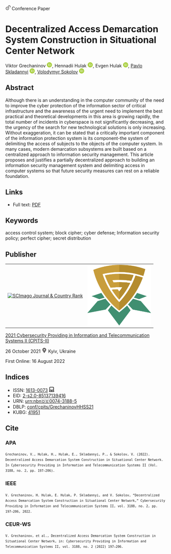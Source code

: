 <img src="/icons/unlock.svg" width="16" height="16"> Conference Paper

# Decentralized Access Demarcation System Construction in Situational Center Network

Viktor Grechaninov <a href="https://orcid.org/0000-0001-6268-3204" target="_blank"><img src="/icons/orcid.svg" width="16" height="16"></a>,
Hennadii Hulak <a href="https://orcid.org/0000-0001-9131-9233" target="_blank"><img src="/icons/orcid.svg" width="16" height="16"></a>,
Evgen Hulak <a href="https://orcid.org/0000-0003-4984-686X" target="_blank"><img src="/icons/orcid.svg" width="16" height="16"></a>,
<a href="https://pavlo-skladannyi.github.io/">Pavlo Skladannyi</a> <a href="https://orcid.org/0000-0002-7775-6039" target="_blank"><img src="/icons/orcid.svg" width="16" height="16"></a>,
<a href="/">Volodymyr Sokolov</a> <a href="https://orcid.org/0000-0002-9349-7946" target="_blank"><img src="/icons/orcid.svg" width="16" height="16"></a>

## Abstract

Although there is an understanding in the computer community of the need to improve the cyber protection of the information sector of critical infrastructure and the awareness of the urgent need to implement the best practical and theoretical developments in this area is growing rapidly, the total number of incidents in cyberspace is not significantly decreasing, and the urgency of the search for new technological solutions is only increasing. Without exaggeration, it can be stated that a critically important component of the information protection system is its component-the system of delimiting the access of subjects to the objects of the computer system. In many cases, modern demarcation subsystems are built based on a centralized approach to information security management. This article proposes and justifies a partially decentralized approach to building an information security management system and delimiting access in computer systems so that future security measures can rest on a reliable foundation.

## Links

* Full text: [PDF](http://ceur-ws.org/Vol-3188/paper18.pdf)

## Keywords

access control system; block cipher; cyber defense; Information security policy; perfect cipher; secret distribution

## Publisher

<table>
<tr>
<td>
<a href="https://www.scimagojr.com/journalsearch.php?q=21100218356&amp;tip=sid&amp;exact=no" title="SCImago Journal &amp; Country Rank"><img border="0" src="https://corsproxy.io/?https://www.scimagojr.com/journal_img.php?id=21100218356" alt="SCImago Journal &amp; Country Rank"  /></a>
</td>
<td style="text-align: left;">
<a href="https://cpits.kubg.edu.ua/"><img src="/icons/cpits.svg" width="200"></a>
</td>
</tr>
</table>

[2021 Cybersecurity Providing in Information and Telecommunication Systems II (CPITS-II)](http://ceur-ws.org/Vol-3188/)

26 October 2021 <img src="/icons/location-pin.svg" width="16" height="16"> Kyiv, Ukraine

First Online: 16 August 2022

## Indices

* ISSN: [1613-0073](https://portal.issn.org/resource/ISSN/1613-0073) <img src="/icons/online.svg" width="16" height="16">
* EID: [2-s2.0-85137139416](http://www.scopus.com/record/display.url?origin=inward&eid=2-s2.0-85137139416)
* URN: [urn:nbn:de:0074-3188-5](https://nbn-resolving.org/xml/urn:nbn:de:0074-3188-5)
* DBLP: [conf/cpits/GrechaninovHHSS21](https://dblp.org/rec/conf/cpits/GrechaninovHHSS21)
* KUBG: [41951](http://elibrary.kubg.edu.ua/id/eprint/41951/)

## Cite

### APA

<small>`Grechaninov, V., Hulak, H., Hulak, E., Skladannyi, P., & Sokolov, V. (2022). Decentralized Access Demarcation System Construction in Situational Center Network. In Cybersecurity Providing in Information and Telecommunication Systems II (Vol. 3188, no. 2, pp. 197–206).`</small>

### IEEE

<small>`V. Grechaninov, H. Hulak, E. Hulak, P. Skladannyi, and V. Sokolov, “Decentralized Access Demarcation System Construction in Situational Center Network,” Cybersecurity Providing in Information and Telecommunication Systems II, vol. 3188, no. 2, pp. 197–206, 2022.`</small>

### CEUR-WS

<small>`V. Grechaninov, et al., Decentralized Access Demarcation System Construction in Situational Center Network, in: Cybersecurity Providing in Information and Telecommunication Systems II, vol. 3188, no. 2 (2022) 197–206.`</small>
